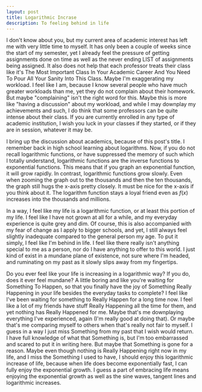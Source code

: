 ```yaml
---
layout: post
title: Logarithmic Incrase
description: To feeling behind in life
---
```

I don't know about you, but my current area of academic interest has left me with very little time to myself. It has only been a couple of weeks since the start of my semester, yet I already feel the pressure of getting assignments done on time as well as the never ending LIST of assignments being assigned. It also does not help that each professor treats their class like it's The Most Important Class In Your Academic Career And You Need To Pour All Your Sanity Into This Class. Maybe I'm exaggerating my workload. I feel like I am, because I know several people who have much greater workloads than me, yet they do not complain about their homework. But maybe "complaining" isn't the right word for this. Maybe this is more like "having a discussion" about my workload, and while I may downplay my achievements and such, I do think that some professors can be quite intense about their class. If you are currently enrolled in any type of academic institution, I wish you luck in your classes if they started, or if they are in session, whatever it may be.

I bring up the discussion about academics, because of this post's title. I remember back in high school learning about logarithms. Now, if you do not recall logarithmic functions, or have suppressed the memory of such which I totally understand, logarithmic functions are the inverse functions to exponential functions. This means that if you graph an exponential function, it will grow rapidly. In contrast, logarithmic functions grow slowly. Even when zooming the graph out to the thousands and then the ten thousands, the graph still hugs the x-axis pretty closely. It must be nice for the x-axis if you think about it. The logarithm function stays a loyal friend even as $f(x)$ increases into the thousands and millions.

In a way, I feel like my life is a logarithmic function, or at least this portion of my life. I feel like I have not grown at all for a while, and my everyday experience is quite grey and dim. Of course, this is also accompanied with my fear of change as I apply to bigger schools, and yet, I still always feel slightly inadequate compared to the general person my age. To put it simply, I feel like I'm behind in life. I feel like there really isn't anything special to me as a person, nor do I have anything to offer to this world. I just kind of exist in a mundane plane of existence, not sure where I'm headed, and ruminating on my past as it slowly slips away from my fingertips.

Do you ever feel like your life is increasing in a logarithmic way? If you do, does it ever feel mundane? A little boring and like you're waiting for Something To Happen, so that you finally have the joy of Something Really Happening in your life besides the everyday tasks to complete? I feel like I've been waiting for something to Really Happen for a long time now. I feel like a lot of my friends have stuff Really Happening all the time for them, and yet nothing has Really Happened for me. Maybe that's me downplaying everything I've experienced, again (I'm really good at doing that). Or maybe that's me comparing myself to others when that's really not fair to myself. I guess in a way I just miss Something from my past that I wish would return. I have full knowledge of what that Something is, but I'm too embarrassed and scared to put it in writing here. But maybe that Something is gone for a reason. Maybe even though nothing is Really Happening right now in my life, and I miss the Something I used to have, I should enjoy this logarithmic increase of life, because when life does become exponentially fast, I can fully enjoy the exponential growth. I guess a part of embracing life means enjoying the exponential growth as well as the sine waves, tangent lines and logarithmic increases.